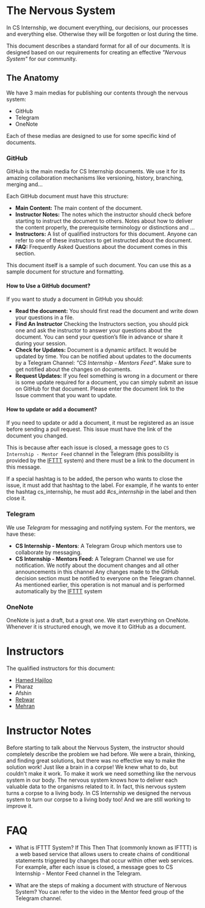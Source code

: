 # The Nervous System

In CS Internship, we document everything, our decisions, our processes and everything else. Otherwise they will be forgotten or lost during the time.

This document describes a standard format for all of our documents. It is designed based on our requirements for creating an effective *"Nervous System"* for our community.

## The Anatomy
We have 3 main medias for publishing our contents through the nervous system:
 - GitHub
 - Telegram
 - OneNote

Each of these medias are designed to use for some specific kind of documents.
### GitHub
GitHub is the main media for CS Internship documents. We use it for its amazing collaboration mechanisms like versioning, history, branching, merging and...


Each GitHub document must have this structure:
 - **Main Content:** The main content of the document.
 - **Instructor Notes:** The notes which the instructor should check before starting to instruct the document to others. Notes about how to deliver the content properly, the prerequisite terminology or distinctions and ...
 - **Instructors:** A list of qualified instructors for this document. Anyone can refer to one of these instructors to get instructed about the document.
 - **FAQ:** Frequently Asked Questions about the document comes in this section.

This document itself is a sample of such document. You can use this as a sample document for structure and formatting.

#### How to Use a GitHub document?
If you want to study a document in GitHub you should:
 - **Read the document:** You should first read the document and write down your questions in a file.
 - **Find An Instructor** Checking the Instructors section, you should pick one and ask the instructor to answer your questions about the document. You can send your question’s file in advance or share it during your session.
 - **Check for Updates:** Document is a dynamic artifact. It would be updated by time. You can be notified about updates to the documents by a Telegram Channel: *"CS Internship - Mentors Feed"*. Make sure to get notified about the changes on documents.
 - **Request Updates:** If you feel something is wrong in a document or there is some update required for a document, you can simply submit an issue on GitHub for that document. Please enter the document link to the Issue comment that you want to update.

#### How to update or add a document?
If you need to update or add a document, it must be registered as an issue before sending a pull request.
This issue must have the link of the document you changed.

This is because after each issue is closed, a message goes to `CS Internship - Mentor Feed` channel in the Telegram (this possibility is provided by the [IFTTT](https://ifttt.com/) system) and there must be a link to the document in this message.

If a special hashtag is to be added, the person who wants to close the issue, it must add that hashtag to the label. For example, if he wants to enter the hashtag cs_internship, he must add *#cs_internship* in the label and then close it.


### Telegram 
We use *Telegram* for messaging and notifying system. For the mentors, we have these:
 - **CS Internship - Mentors**: A Telegram Group which mentors use to collaborate by messaging.
 - **CS Internship - Mentors Feed:** A Telegram Channel we use for notification. We notify about the document changes and all other announcements in this channel
    Any changes made to the GitHub decision section must be notified to everyone on the Telegram channel.
    As mentioned earlier, this operation is not manual and is performed automatically by the [IFTTT](https://ifttt.com/)  system

### OneNote
OneNote is just a draft, but a great one. We start everything on OneNote. Whenever it is structured enough, we move it to GitHub as a document.

# Instructors
The qualified instructors for this document:
 - [Hamed Hajiloo](https://github.com/hamedhajiloo)
 - Pharaz
 - Afshin
 - [Rebwar](https://github.com/rebwar)
 - [Mehran](https://mehrandvd.me)

# Instructor Notes
Before starting to talk about the Nervous System, the instructor should completely describe the problem we had before. We were a brain, thinking, and finding great solutions, but there was no effective way to make the solution work! Just like a brain in a corpse! We knew what to do, but couldn't make it work. To make it work we need something like the nervous system in our body. The nervous system knows how to deliver each valuable data to the organisms related to it. In fact, this nervous system turns a corpse to a living body. In CS Internship we designed the nervous system to turn our corpse to a living body too! And we are still working to improve it.

# FAQ

-	What is IFTTT System?
If This Then That (commonly known as IFTTT) is a web based service that allows users to create chains of conditional statements triggered by changes that occur within other web services. For example, after each issue is closed, a message goes to CS Internship - Mentor Feed channel in the Telegram.

- What are the steps of making a document with structure of Nervous System?
 You can refer to the video in the Mentor feed group of the Telegram channel.




